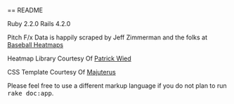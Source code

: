 == README

Ruby 2.2.0
Rails 4.2.0

Pitch F/x Data is happily scraped by Jeff Zimmerman and the folks at [Baseball Heatmaps](http://www.baseballheatmaps.com/)

Heatmap Library Courtesy Of [Patrick Wied](http://www.patrick-wied.at/static/heatmapjs)

CSS Template Courtesy Of [Majuterus](http://majuter.us)

Please feel free to use a different markup language if you do not plan to run
<tt>rake doc:app</tt>.
